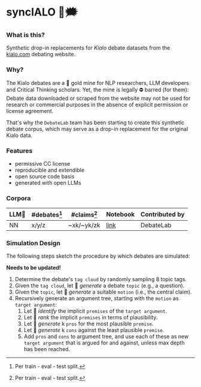 # syncIALO 🤖🗯️

### What is this?

Synthetic drop-in replacements for _Kialo_ debate datasets from the [kialo.com](https://kialo.com) debating website.

### Why?

The Kialo debates are a 👑 gold mine for NLP researchers, LLM developers and Critical Thinking scholars. Yet, the mine is legally ⛔️ barred (for them): Debate data downloaded or scraped from the website may not be used for research or commercial purposes in the absence of explicit permission or license agreement.

That's why the `DebateLab` team has been starting to create this synthetic debate corpus, which may serve as a drop-in replacement for the original Kialo data.

### Features

- permissive CC license
- reproducible and extendible
- open source code basis
- generated with open LLMs

### Corpora

| LLM🤖 | #debates[^1] | #claims[^1] | Notebook | Contributed by |
|---|---|---|---|---|
|NN|x/y/z|~xk/~yk/zk|[link](src/...)|DebateLab|

[^1]: Per train - eval - test split.

### Simulation Design

The following steps sketch the procedure by which debates are simulated:

__Needs to be updated!__

1. Determine the debate's `tag cloud` by randomly sampling 8 topic tags.
2. Given the `tag cloud`, let 🤖 _generate_ a debate `topic` (e.g., a question).
3. Given the `topic`, let 🤖 _generate_ a suitable `motion` (i.e., the central claim).
4. Recursively generate an argument tree, starting with the `motion` as `target argument`:
   1. Let 🤖 _identify_ the implicit `premises` of the `target argument`.
   2. Let 🤖 _rank_ the implicit `premises` in terms of plausibility.
   3. Let 🤖 _generate_ k `pros` for the most plausible `premise`.
   4. Let 🤖 _generate_ k `cons` against the least plausible `premise`.
   5. Add `pros` and `cons` to argument tree, and use each of these as new `target argument` that is argued for and against, unless max depth has been reached.
